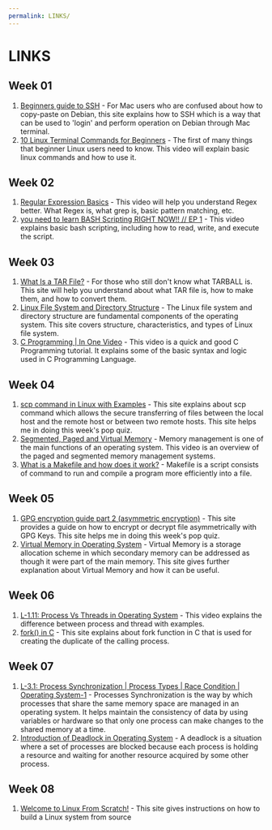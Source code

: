 ```yaml
---
permalink: LINKS/
---
```


# LINKS
## Week 01
1. [Beginners guide to SSH](https://dev.to/developertharun/easy-way-to-ssh-into-virtualbox-machine-any-os-just-x-steps-5d9i) - For Mac users who are confused about how to copy-paste on Debian, this site explains how to SSH which is a way that can be used to 'login' and perform operation on Debian through Mac terminal.
2. [10 Linux Terminal Commands for Beginners](https://www.youtube.com/watch?v=CpTfQ-q6MPU) - The first of many things that beginner Linux users need to know. This video will explain basic linux commands and how to use it.
## Week 02
1. [Regular Expression Basics](https://www.youtube.com/watch?v=KJG1dETacLI&t=1701s) - This video will help you understand Regex better. What Regex is, what grep is, basic pattern matching, etc.
2. [you need to learn BASH Scripting RIGHT NOW!! // EP 1](https://www.youtube.com/watch?v=SPwyp2NG-bE&t=319s) - This video explains basic bash scripting, including how to read, write, and execute the script.
## Week 03
1. [What Is a TAR File?](https://www.lifewire.com/tar-file-2622386) - For those who still don't know what TARBALL is. This site will help you understand about what TAR file is, how to make them, and how to convert them.
2. [Linux File System and Directory Structure](https://www.scaler.com/topics/linux-tutorial/file-system-of-linux/) - The Linux file system and directory structure are fundamental components of the operating system. This site covers structure, characteristics, and types of Linux file system.
3. [C Programming | In One Video](https://www.youtube.com/watch?v=3lQEunpmtRA) - This video is a quick and good C Programming tutorial. It explains some of the basic syntax and logic used in C Programming Language.
## Week 04
1. [scp command in Linux with Examples](https://www.geeksforgeeks.org/scp-command-in-linux-with-examples/) - This site explains about scp command which allows the secure transferring of files between the local host and the remote host or between two remote hosts. This site helps me in doing this week's pop quiz.
2. [Segmented, Paged and Virtual Memory](https://www.youtube.com/watch?v=p9yZNLeOj4s) - Memory management is one of the main functions of an operating system.  This video is an overview of the paged and segmented memory management systems.
3. [What is a Makefile and how does it work?](https://opensource.com/article/18/8/what-how-makefile) - Makefile is a script consists of command to run and compile a program more efficiently into a file.
## Week 05
1. [GPG encryption guide part 2 (asymmetric encryption)](https://tutonics.com/articles/gpg-encryption-guide-part-2-asymmetric-encryption/) - This site provides a guide on how to encrypt or decrypt file asymmetrically with GPG Keys. This site helps me in doing this week's pop quiz.
2. [Virtual Memory in Operating System](https://www.geeksforgeeks.org/virtual-memory-in-operating-system/) - Virtual Memory is a storage allocation scheme in which secondary memory can be addressed as though it were part of the main memory. This site gives further explanation about Virtual Memory and how it can be useful.
## Week 06
1. [L-1.11: Process Vs Threads in Operating System](https://www.youtube.com/watch?v=ITc09gOrqZk) - This video explains the difference between process and thread with examples.
2. [fork() in C](https://www.geeksforgeeks.org/fork-system-call/) - This site explains about fork function in C that is used for creating the duplicate of the calling process.
## Week 07
1. [L-3.1: Process Synchronization | Process Types | Race Condition | Operating System-1](https://www.youtube.com/watch?v=3Eaw1SSIqRg) - Processes Synchronization is the way by which processes that share the same memory space are managed in an operating system. It helps maintain the consistency of data by using variables or hardware so that only one process can make changes to the shared memory at a time.
2. [Introduction of Deadlock in Operating System](https://www.geeksforgeeks.org/introduction-of-deadlock-in-operating-system/) - A deadlock is a situation where a set of processes are blocked because each process is holding a resource and waiting for another resource acquired by some other process.
## Week 08
1. [Welcome to Linux From Scratch!](https://www.linuxfromscratch.org/) - This site gives instructions on how to build a Linux system from source
